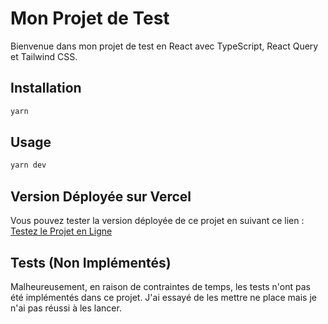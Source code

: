 # Mon Projet de Test

Bienvenue dans mon projet de test en React avec TypeScript, React Query et Tailwind CSS.

## Installation

```bash
yarn
```

## Usage

```bash
yarn dev
```

## Version Déployée sur Vercel

Vous pouvez tester la version déployée de ce projet en suivant ce lien : [Testez le Projet en Ligne](https://stereograph-wdim.vercel.app/)

## Tests (Non Implémentés)

Malheureusement, en raison de contraintes de temps, les tests n'ont pas été implémentés dans ce projet. J'ai essayé de les mettre ne place mais je n'ai pas réussi à les lancer.

